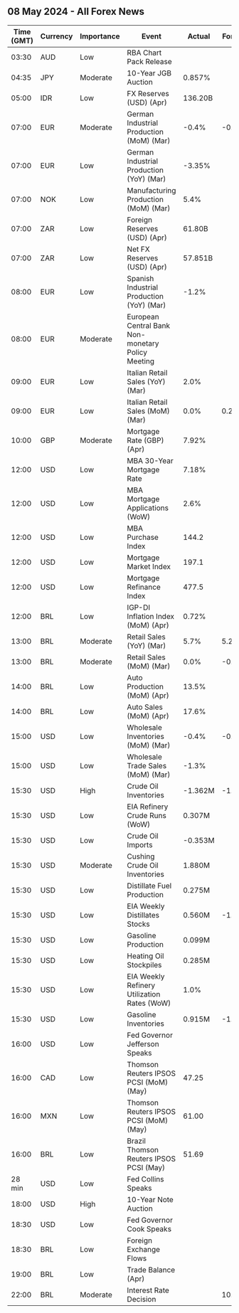 ## 08 May 2024 - All Forex News

| Time (GMT) | Currency | Importance | Event | Actual | Forecast | Previous |
|------|----------|------------|-------|--------|----------|----------|
| 03:30 | AUD | Low | RBA Chart Pack Release |  |  |  |
| 04:35 | JPY | Moderate | 10-Year JGB Auction | 0.857% |  | 0.753% |
| 05:00 | IDR | Low | FX Reserves (USD) (Apr) | 136.20B |  | 140.40B |
| 07:00 | EUR | Moderate | German Industrial Production (MoM) (Mar) | -0.4% | -0.6% | 1.7% |
| 07:00 | EUR | Low | German Industrial Production (YoY) (Mar) | -3.35% |  | -5.16% |
| 07:00 | NOK | Low | Manufacturing Production (MoM) (Mar) | 5.4% |  | -1.0% |
| 07:00 | ZAR | Low | Foreign Reserves (USD) (Apr) | 61.80B |  | 62.32B |
| 07:00 | ZAR | Low | Net FX Reserves (USD) (Apr) | 57.851B |  | 57.513B |
| 08:00 | EUR | Low | Spanish Industrial Production (YoY) (Mar) | -1.2% |  | 1.3% |
| 08:00 | EUR | Moderate | European Central Bank Non-monetary Policy Meeting |  |  |  |
| 09:00 | EUR | Low | Italian Retail Sales (YoY) (Mar) | 2.0% |  | 2.4% |
| 09:00 | EUR | Low | Italian Retail Sales (MoM) (Mar) | 0.0% | 0.2% | 0.1% |
| 10:00 | GBP | Moderate | Mortgage Rate (GBP) (Apr) | 7.92% |  | 7.92% |
| 12:00 | USD | Low | MBA 30-Year Mortgage Rate | 7.18% |  | 7.29% |
| 12:00 | USD | Low | MBA Mortgage Applications (WoW) | 2.6% |  | -2.3% |
| 12:00 | USD | Low | MBA Purchase Index | 144.2 |  | 141.7 |
| 12:00 | USD | Low | Mortgage Market Index | 197.1 |  | 192.1 |
| 12:00 | USD | Low | Mortgage Refinance Index | 477.5 |  | 456.9 |
| 12:00 | BRL | Low | IGP-DI Inflation Index (MoM) (Apr) | 0.72% |  | -0.30% |
| 13:00 | BRL | Moderate | Retail Sales (YoY) (Mar) | 5.7% | 5.2% | 8.1% |
| 13:00 | BRL | Moderate | Retail Sales (MoM) (Mar) | 0.0% | -0.1% | 1.0% |
| 14:00 | BRL | Low | Auto Production (MoM) (Apr) | 13.5% |  | 3.2% |
| 14:00 | BRL | Low | Auto Sales (MoM) (Apr) | 17.6% |  | 13.6% |
| 15:00 | USD | Low | Wholesale Inventories (MoM) (Mar) | -0.4% | -0.4% | 0.5% |
| 15:00 | USD | Low | Wholesale Trade Sales (MoM) (Mar) | -1.3% |  | 2.0% |
| 15:30 | USD | High | Crude Oil Inventories | -1.362M | -1.430M | 7.265M |
| 15:30 | USD | Low | EIA Refinery Crude Runs (WoW) | 0.307M |  | -0.230M |
| 15:30 | USD | Low | Crude Oil Imports | -0.353M |  | 1.536M |
| 15:30 | USD | Moderate | Cushing Crude Oil Inventories | 1.880M |  | 1.089M |
| 15:30 | USD | Low | Distillate Fuel Production | 0.275M |  | -0.271M |
| 15:30 | USD | Low | EIA Weekly Distillates Stocks | 0.560M | -1.000M | -0.732M |
| 15:30 | USD | Low | Gasoline Production | 0.099M |  | 0.254M |
| 15:30 | USD | Low | Heating Oil Stockpiles | 0.285M |  | -0.179M |
| 15:30 | USD | Low | EIA Weekly Refinery Utilization Rates (WoW) | 1.0% |  | -1.0% |
| 15:30 | USD | Low | Gasoline Inventories | 0.915M | -1.180M | 0.344M |
| 16:00 | USD | Low | Fed Governor Jefferson Speaks |  |  |  |
| 16:00 | CAD | Low | Thomson Reuters IPSOS PCSI (MoM) (May) | 47.25 |  | 48.02 |
| 16:00 | MXN | Low | Thomson Reuters IPSOS PCSI (MoM) (May) | 61.00 |  | 59.82 |
| 16:00 | BRL | Low | Brazil Thomson Reuters IPSOS PCSI (May) | 51.69 |  | 53.31 |
| 28 min | USD | Low | Fed Collins Speaks |  |  |  |
| 18:00 | USD | High | 10-Year Note Auction |  |  | 4.560% |
| 18:30 | USD | Low | Fed Governor Cook Speaks |  |  |  |
| 18:30 | BRL | Low | Foreign Exchange Flows |  |  | -0.905B |
| 19:00 | BRL | Low | Trade Balance (Apr) |  |  | 7.48B |
| 22:00 | BRL | Moderate | Interest Rate Decision |  | 10.50% | 10.75% |
